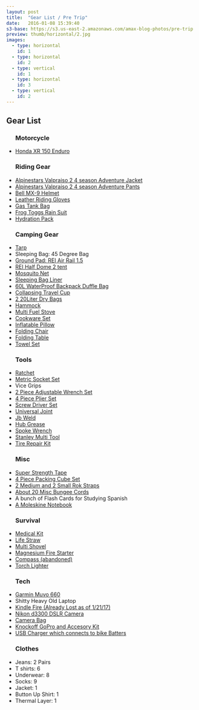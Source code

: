 ```yaml
---
layout: post
title:  "Gear List / Pre Trip"
date:   2016-01-08 15:39:40
s3-base: https://s3.us-east-2.amazonaws.com/amax-blog-photos/pre-trip
preview: thumb/horizontal/2.jpg
images:
  - type: horizontal
    id: 1
  - type: horizontal
    id: 2
  - type: vertical
    id: 1
  - type: horizontal
    id: 3
  - type: vertical
    id: 2
---
```


<h2>Gear List</h2>

<ul class="gear-list">
  <h3>Motorcycle</h3>
  <li><a href="http://motos.honda.com.co/todo-terreno/XR-150L">Honda XR 150 Enduro</a></li>

  <h3>Riding Gear</h3>
  <li><a href="https://www.revzilla.com/motorcycle/alpinestars-valparaiso-2-drystar-jacket">Alpinestars Valpraiso 2 4 season Adventure Jacket</a></li>
  <li><a href="https://www.revzilla.com/motorcycle/alpinestars-valparaiso-2-drystar-pants">Alpinestars Valpraiso 2 4 season Adventure Pants</a></li>
  <li><a href="https://www.amazon.com/gp/product/B00T57JRO4/ref=oh_aui_detailpage_o04_s00?ie=UTF8&psc=1">Bell MX-9 Helmet</a></li>
  <li><a href="https://www.amazon.com/gp/product/B016E3NNQO/ref=oh_aui_detailpage_o02_s00?ie=UTF8&psc=1">Leather Riding Gloves</a></li>
  <li><a href="https://www.amazon.com/gp/product/B00K7W5ABA/ref=oh_aui_detailpage_o05_s13?ie=UTF8&psc=1">Gas Tank Bag</a></li>
  <li><a href="https://www.amazon.com/gp/product/B00SX4Z848/ref=oh_aui_detailpage_o06_s00?ie=UTF8&psc=1">Frog Toggs Rain Suit</a></li>
  <li><a href="https://www.amazon.com/gp/product/B010IS0OUE/ref=od_aui_detailpages11?ie=UTF8&psc=1">Hydration Pack</a></li>

  <h3>Camping Gear</h3>
  <li><a href="https://www.amazon.com/gp/product/B018W12LUA/ref=od_aui_detailpages02?ie=UTF8&psc=1">Tarp</a></li>
  <li>Sleeping Bag: 45 Degree Bag</li>
  <li><a href="https://www.rei.com/product/845298/rei-co-op-airrail-15-self-inflating-sleeping-pad">Ground Pad: REI Air Rail 1.5 </a></li>
  <li><a href="https://www.rei.com/product/878520/rei-co-op-half-dome-2-plus-tent">REI Half Dome 2 tent</a></li>
  <li><a href="https://www.amazon.com/gp/product/B016BX3P6A/ref=od_aui_detailpages11?ie=UTF8&psc=1">Mosquito Net</a></li>
  <li><a href="https://www.amazon.com/gp/product/B00S1R0PUY/ref=oh_aui_detailpage_o05_s08?ie=UTF8&psc=1">Sleeping Bag Liner</a></li>
  <li><a href="https://www.amazon.com/gp/product/B01CSAVXNC/ref=od_aui_detailpages02?ie=UTF8&psc=1">60L WaterProof Backpack Duffle Bag</a></li>
  <li><a href="https://www.amazon.com/gp/product/B00VJAJZPQ/ref=oh_aui_detailpage_o05_s02?ie=UTF8&psc=1">Collapsing Travel Cup</a></li>
  <li><a href="https://www.amazon.com/gp/product/B01AWOSB4U/ref=od_aui_detailpages08?ie=UTF8&psc=1">2 20Liter Dry Bags</a></li>
  <li><a href="https://www.amazon.com/gp/product/B01GXENHZQ/ref=oh_aui_detailpage_o05_s01?ie=UTF8&psc=1">Hammock</a></li>
  <li><a href="https://www.amazon.com/gp/product/B00C37RKGU/ref=oh_aui_detailpage_o05_s07?ie=UTF8&psc=1">Multi Fuel Stove</a></li>
  <li><a href="https://www.amazon.com/gp/product/B019Z31RQS/ref=oh_aui_detailpage_o05_s13?ie=UTF8&psc=1">Cookware Set</a></li>
  <li><a href="https://www.amazon.com/gp/product/B013HJZ5FU/ref=od_aui_detailpages02?ie=UTF8&psc=1">Inflatable Pillow</a></li>
  <li><a href="https://www.amazon.com/gp/product/B00Y2A6Z12/ref=oh_aui_detailpage_o05_s07?ie=UTF8&psc=1">Folding Chair</a></li>
  <li><a href="https://www.amazon.com/gp/product/B01COUI0EG/ref=oh_aui_detailpage_o05_s06?ie=UTF8&psc=1">Folding Table</a></li>
  <li><a href="https://www.amazon.com/gp/product/B01CQVQQ08/ref=od_aui_detailpages08?ie=UTF8&psc=1">Towel Set</a></li>

  <h3>Tools</h3>
  <li><a href="https://www.amazon.com/gp/product/B005K23Z14/ref=oh_aui_detailpage_o09_s06?ie=UTF8&psc=1">Ratchet</a></li>
  <li><a href="">Metric Socket Set</a></li>
  <li>Vice Grips</li>
  <li><a href="https://www.amazon.com/gp/product/B000GR3824/ref=oh_aui_detailpage_o01_s00?ie=UTF8&psc=1">2 Piece Adjustable Wrench Set</a></li>
  <li><a href="https://www.amazon.com/gp/product/B000NIK8JW/ref=oh_aui_detailpage_o00_s00?ie=UTF8&psc=1">4 Piece Plier Set</a></li>
  <li> <a href="https://www.amazon.com/gp/product/B01949YNGE/ref=oh_aui_detailpage_o04_s00?ie=UTF8&psc=1">Screw Driver Set</a></li>
  <li><a href="https://www.amazon.com/gp/product/B000NPPAFM/ref=oh_aui_detailpage_o09_s00?ie=UTF8&psc=1">Universal Joint</a></li>
  <li><a href="https://www.amazon.com/gp/product/B0006O1ICY/ref=oh_aui_detailpage_o09_s01?ie=UTF8&psc=1">Jb Weld</a></li>
  <li><a href="https://www.amazon.com/gp/product/B000XBH9HI/ref=oh_aui_detailpage_o09_s03?ie=UTF8&psc=1">Hub Grease</a></li>
  <li><a href="https://www.amazon.com/gp/product/B004MSO93A/ref=oh_aui_detailpage_o09_s04?ie=UTF8&psc=1">Spoke Wrench</a></li>
  <li><a href="https://www.amazon.com/gp/product/B001LUMZHO/ref=oh_aui_detailpage_o08_s00?ie=UTF8&psc=1">Stanley Multi Tool</a></li>
  <li><a href="https://www.amazon.com/gp/product/B001KNYOPI/ref=oh_aui_detailpage_o08_s00?ie=UTF8&psc=1">Tire Repair Kit</a></li>

  <h3>Misc</h3>
  <li><a href="https://www.amazon.com/gp/product/B01H2SH92Y/ref=oh_aui_detailpage_o05_s10?ie=UTF8&psc=1">Super Strength Tape</a></li>
  <li><a href="https://www.amazon.com/gp/product/B014VBIS6G/ref=oh_aui_detailpage_o05_s03?ie=UTF8&psc=1">4 Piece Packing Cube Set</a></li>
  <li><a href="https://www.amazon.com/gp/product/B00SXJM5MQ/ref=oh_aui_detailpage_o05_s07?ie=UTF8&psc=1">2 Medium and 2 Small Rok Straps</a></li>
  <li><a href="https://www.amazon.com/gp/product/B00S7HKJ1I/ref=od_aui_detailpages11?ie=UTF8&psc=1">About 20 Misc Bungee Cords</a></li>
  <li>A bunch of Flash Cards for Studying Spanish</li>
  <li><a href="https://www.amazon.com/gp/product/8883701127/ref=oh_aui_detailpage_o03_s01?ie=UTF8&psc=1">A Moleskine Notebook</a></li>

  <h3>Survival</h3>
  <li><a href="https://www.amazon.com/gp/product/B000G80KZQ/ref=od_aui_detailpages08?ie=UTF8&th=1">Medical Kit</a></li>
  <li><a href="https://www.amazon.com/gp/product/B006QF3TW4/ref=od_aui_detailpages02?ie=UTF8&psc=1">Life Straw</a></li>
  <li><a href="https://www.amazon.com/gp/product/B019SWHR3S/ref=oh_aui_detailpage_o05_s01?ie=UTF8&psc=1">Multi Shovel</a></li>
  <li><a href="https://www.amazon.com/gp/product/B016UWWS2O/ref=oh_aui_detailpage_o05_s02?ie=UTF8&psc=1">Magnesium Fire Starter</a></li>
  <li><a href="https://www.amazon.com/gp/product/B001ID4ZY0/ref=oh_aui_detailpage_o05_s02?ie=UTF8&psc=1">Compass (abandoned)</a></li>
  <li><a href="https://www.amazon.com/gp/product/B003V0OSPO/ref=oh_aui_detailpage_o07_s00?ie=UTF8&psc=1">Torch Lighter</a></li>

  <h3>Tech</h3>
  <li><a href="https://www.amazon.com/Garmin-Zumo-660LM-Motorcycle-Navigator/dp/B008M59RUO">Garmin Muvo 660</a></li>
  <li>Shitty Heavy Old Laptop</li>
  <li><a href="https://www.amazon.com/Amazon-Fire-7-Inch-Tablet-8GB/dp/B00TSUGXKE/ref=sr_1_1?ie=UTF8&qid=1485060156&sr=8-1&keywords=kindle+fire">Kindle Fire (Already Lost as of 1/21/17)</a></li>
  <li><a href="https://www.amazon.com/Nikon-1532-18-55mm-3-5-5-6G-Focus-S/dp/B00HQ4W1QE/ref=sr_1_3?ie=UTF8&qid=1485060185&sr=8-3&keywords=d3300">Nikon d3300 DSLR Camera</a></li>
  <li><a href="https://www.amazon.com/gp/product/B00C9E1S88/ref=oh_aui_detailpage_o06_s00?ie=UTF8&psc=1">Camera Bag</a></li>
  <li><a href="https://www.amazon.com/Lightdow-LD4000-Sports-Action-Camera/dp/B00X9Y2NFY/ref=sr_1_1?ie=UTF8&qid=1485059022&sr=8-1&keywords=dbpower+camera">Knockoff GoPro and Accesory Kit</a></li>
  <li><a href="https://www.amazon.com/gp/product/B00ZAJS80K/ref=oh_aui_detailpage_o05_s13?ie=UTF8&psc=1">USB Charger which connects to bike Batters</a></li>

  <h3>Clothes</h3>
  <li>Jeans: 2 Pairs</li>
  <li>T shirts: 6</li>
  <li>Underwear: 8</li>
  <li>Socks: 9</li>
  <li>Jacket: 1</li>
  <li>Button Up Shirt: 1</li>
  <li>Thermal Layer: 1</li>



</ul>
